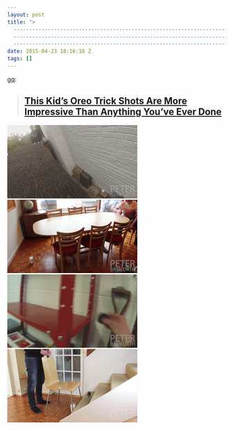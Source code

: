 ```yaml
---
layout: post
title: ">
  -----------------------------------------------------------------------------\
  -----------------------------------------------------------------------------\
  ---------------------------------------------------------------------"
date: 2015-04-23 18:16:18 Z
tags: []
---
```

[gq](http://gq.tumblr.com/post/117180973523/this-kids-oreo-trick-shots-are-more-impressive):

> [This Kid’s Oreo Trick Shots Are More Impressive Than Anything You’ve Ever Done](http://www.gq.com/blogs/the-feed/2015/04/this-kids-oreo-trick-shots-are-more-impressive-than-anything-youve-ever-done.html?MBID=social_tumblr)
> -------------------------------------------------------------------------------------------------------------------------------------------------------------------------------------------------------------------------------
![](/media/2015/04/117184372959_0.gif)
![](/media/2015/04/117184372959_1.gif)
![](/media/2015/04/117184372959_2.gif)
![](/media/2015/04/117184372959_3.gif)
